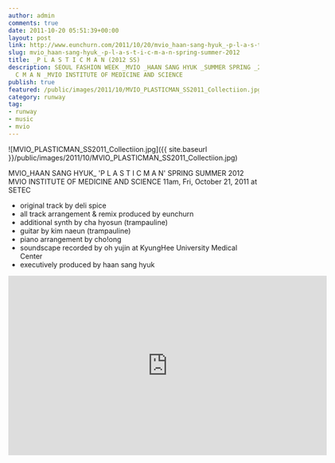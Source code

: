 ```yaml
---
author: admin
comments: true
date: 2011-10-20 05:51:39+00:00
layout: post
link: http://www.eunchurn.com/2011/10/20/mvio_haan-sang-hyuk_-p-l-a-s-t-i-c-m-a-n-spring-summer-2012/
slug: mvio_haan-sang-hyuk_-p-l-a-s-t-i-c-m-a-n-spring-summer-2012
title: _P L A S T I C M A N (2012 SS)
description: SEOUL FASHION WEEK _MVIO _HAAN SANG HYUK _SUMMER SPRING _2012 _P L A S T I
  C M A N _MVIO INSTITUTE OF MEDICINE AND SCIENCE
publish: true
featured: /public/images/2011/10/MVIO_PLASTICMAN_SS2011_Collectiion.jpg
category: runway
tag:
- runway
- music
- mvio
---
```


![MVIO_PLASTICMAN_SS2011_Collectiion.jpg]({{ site.baseurl }}/public/images/2011/10/MVIO_PLASTICMAN_SS2011_Collectiion.jpg)

MVIO_HAAN SANG HYUK_ 'P L A S T I C M A N'
SPRING SUMMER 2012
MVIO INSTITUTE OF MEDICINE AND SCIENCE
11am, Fri, October 21, 2011 at SETEC

- original track by deli spice
- all track arrangement & remix produced by eunchurn
- additional synth by cha hyosun (trampauline)
- guitar by kim naeun (trampauline)
- piano arrangement by cho!ong
- soundscape recorded by oh yujin at KyungHee University Medical Center
- executively produced by haan sang hyuk

<div class="videoWrapper">
<iframe src="https://player.vimeo.com/video/34571119" width="640" height="361" frameborder="0" webkitallowfullscreen mozallowfullscreen allowfullscreen></iframe>
</div>
